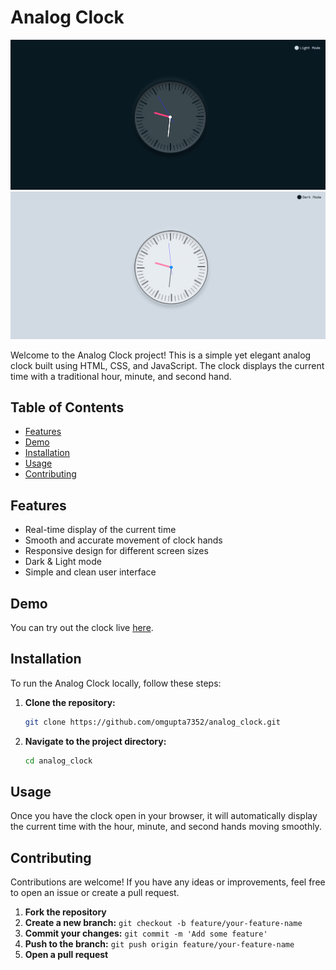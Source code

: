 # Analog Clock

![ANALOG CLOCK](Dark-mode.png)
![](Light-mode.png)


Welcome to the Analog Clock project! This is a simple yet elegant analog clock built using HTML, CSS, and JavaScript. The clock displays the current time with a traditional hour, minute, and second hand.

## Table of Contents

- [Features](#features)
- [Demo](#demo)
- [Installation](#installation)
- [Usage](#usage)
- [Contributing](#contributing)

## Features

- Real-time display of the current time
- Smooth and accurate movement of clock hands
- Responsive design for different screen sizes
- Dark & Light mode
- Simple and clean user interface

## Demo

You can try out the clock live [here](https://omgupta7352.github.io/analog_clock/).

## Installation

To run the Analog Clock locally, follow these steps:

1. **Clone the repository:**

    ```sh
    git clone https://github.com/omgupta7352/analog_clock.git
    ```

2. **Navigate to the project directory:**

    ```sh
    cd analog_clock
    ```


## Usage

Once you have the clock open in your browser, it will automatically display the current time with the hour, minute, and second hands moving smoothly.

## Contributing

Contributions are welcome! If you have any ideas or improvements, feel free to open an issue or create a pull request.

1. **Fork the repository**
2. **Create a new branch:** `git checkout -b feature/your-feature-name`
3. **Commit your changes:** `git commit -m 'Add some feature'`
4. **Push to the branch:** `git push origin feature/your-feature-name`
5. **Open a pull request**


